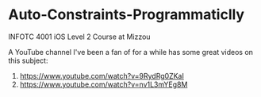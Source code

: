 # Auto-Constraints-Programmaticlly
INFOTC 4001 iOS Level 2 Course at Mizzou

A YouTube channel I've been a fan of for a while has some great videos on this subject:
1. https://www.youtube.com/watch?v=9RydRg0ZKaI
2. https://www.youtube.com/watch?v=nv1L3mYEg8M
